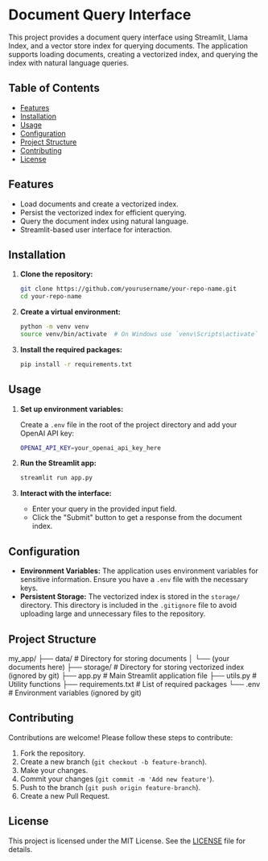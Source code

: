 # Document Query Interface

This project provides a document query interface using Streamlit, Llama Index, and a vector store index for querying documents. The application supports loading documents, creating a vectorized index, and querying the index with natural language queries.

## Table of Contents

- [Features](#features)
- [Installation](#installation)
- [Usage](#usage)
- [Configuration](#configuration)
- [Project Structure](#project-structure)
- [Contributing](#contributing)
- [License](#license)

## Features

- Load documents and create a vectorized index.
- Persist the vectorized index for efficient querying.
- Query the document index using natural language.
- Streamlit-based user interface for interaction.

## Installation

1. **Clone the repository:**

    ```sh
    git clone https://github.com/yourusername/your-repo-name.git
    cd your-repo-name
    ```

2. **Create a virtual environment:**

    ```sh
    python -m venv venv
    source venv/bin/activate  # On Windows use `venv\Scripts\activate`
    ```

3. **Install the required packages:**

    ```sh
    pip install -r requirements.txt
    ```

## Usage

1. **Set up environment variables:**

    Create a `.env` file in the root of the project directory and add your OpenAI API key:

    ```sh
    OPENAI_API_KEY=your_openai_api_key_here
    ```

2. **Run the Streamlit app:**

    ```sh
    streamlit run app.py
    ```

3. **Interact with the interface:**

    - Enter your query in the provided input field.
    - Click the "Submit" button to get a response from the document index.

## Configuration

- **Environment Variables:** The application uses environment variables for sensitive information. Ensure you have a `.env` file with the necessary keys.
- **Persistent Storage:** The vectorized index is stored in the `storage/` directory. This directory is included in the `.gitignore` file to avoid uploading large and unnecessary files to the repository.

## Project Structure

my_app/
├── data/ # Directory for storing documents
│ └── (your documents here)
├── storage/ # Directory for storing vectorized index (ignored by git)
├── app.py # Main Streamlit application file
├── utils.py # Utility functions
├── requirements.txt # List of required packages
└── .env # Environment variables (ignored by git)


## Contributing

Contributions are welcome! Please follow these steps to contribute:

1. Fork the repository.
2. Create a new branch (`git checkout -b feature-branch`).
3. Make your changes.
4. Commit your changes (`git commit -m 'Add new feature'`).
5. Push to the branch (`git push origin feature-branch`).
6. Create a new Pull Request.

## License

This project is licensed under the MIT License. See the [LICENSE](LICENSE) file for details.
